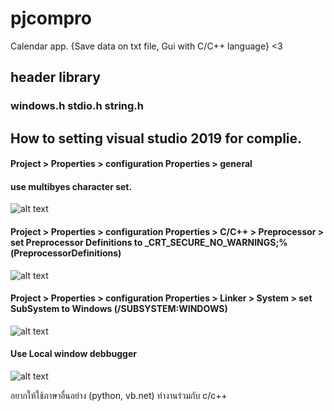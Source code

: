 # pjcompro
Calendar app. {Save data on txt file, Gui with C/C++ language} <3
## header library
### windows.h stdio.h string.h
## How to setting visual studio 2019 for complie.
####  Project > Properties > configuration Properties > general
####  use multibyes character set.
![alt text](https://cdn.discordapp.com/attachments/514478065829543977/573122837334982664/unknown.png)
#### Project > Properties > configuration Properties > C/C++ > Preprocessor >  set Preprocessor Definitions to _CRT_SECURE_NO_WARNINGS;%(PreprocessorDefinitions)
![alt text](https://cdn.discordapp.com/attachments/514478065829543977/573125301660418050/unknown.png)
#### Project > Properties > configuration Properties > Linker > System > set SubSystem to Windows (/SUBSYSTEM:WINDOWS)
![alt text](https://cdn.discordapp.com/attachments/514478065829543977/573127995468939274/unknown.png)
#### Use Local window debbugger
![alt text](https://cdn.discordapp.com/attachments/514478065829543977/573128349149429801/unknown.png)

อยากให้ใช้ภาษาอื่นอย่าง (python, vb.net) ทำงานร่วมกับ c/c++ 
